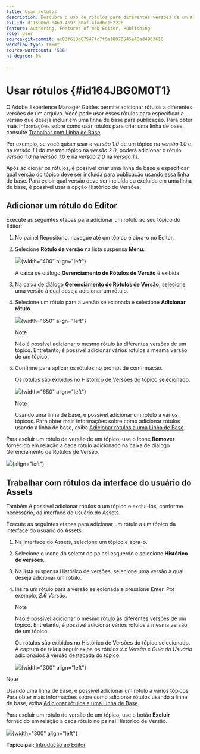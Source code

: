 ```yaml
---
title: Usar rótulos
description: Descubra o uso de rótulos para diferentes versões de um arquivo no Adobe Experience Manager Guides. Saiba como adicionar ou excluir um rótulo a uma versão de um tópico.
exl-id: d116906d-b469-4a97-b0af-4fadbe15222b
feature: Authoring, Features of Web Editor, Publishing
role: User
source-git-commit: ac83f613d87547fc7f6a18070545e40ad4963616
workflow-type: tm+mt
source-wordcount: '536'
ht-degree: 0%

---
```


# Usar rótulos {#id164JBG0M0T1}

O Adobe Experience Manager Guides permite adicionar rótulos a diferentes versões de um arquivo. Você pode usar esses rótulos para especificar a versão que deseja incluir em uma linha de base para publicação. Para obter mais informações sobre como usar rótulos para criar uma linha de base, consulte [Trabalhar com Linha de Base](generate-output-use-baseline-for-publishing.md#).

Por exemplo, se você quiser usar a *versão 1.0* de um tópico na *versão 1.0* e na *versão 1.1* do mesmo tópico na *versão 2.0*, poderá adicionar o rótulo *versão 1.0* na *versão 1.0* e na *versão 2.0* na *versão 1.1*.

Após adicionar os rótulos, é possível criar uma linha de base e especificar qual versão do tópico deve ser incluída para publicação usando essa linha de base. Para exibir qual versão deve ser incluída ou excluída em uma linha de base, é possível usar a opção Histórico de Versões.

## Adicionar um rótulo do Editor

Execute as seguintes etapas para adicionar um rótulo ao seu tópico do Editor:

1. No painel Repositório, navegue até um tópico e abra-o no Editor.
1. Selecione **Rótulo de versão** na lista suspensa **Menu**.

   ![](images/version-label-option.png){width="400" align="left"}

   A caixa de diálogo **Gerenciamento de Rótulos de Versão** é exibida.

1. Na caixa de diálogo **Gerenciamento de Rótulos de Versão**, selecione uma versão à qual deseja adicionar um rótulo.
1. Selecione um rótulo para a versão selecionada e selecione **Adicionar rótulo**.

   ![](images/version-label-management-dialog-new.png){width="650" align="left"}

   >[!NOTE]
   >
   > Não é possível adicionar o mesmo rótulo às diferentes versões de um tópico. Entretanto, é possível adicionar vários rótulos à mesma versão de um tópico.
1. Confirme para aplicar os rótulos no prompt de confirmação.

   Os rótulos são exibidos no Histórico de Versões do tópico selecionado.

   ![](images/label-comparison-version-history.png){width="650" align="left"}

   >[!NOTE]
   >
   > Usando uma linha de base, é possível adicionar um rótulo a vários tópicos. Para obter mais informações sobre como adicionar rótulos usando a linha de base, exiba [Adicionar rótulos a uma Linha de Base](generate-output-use-baseline-for-publishing.md#id184KD0T305Z).

Para excluir um rótulo de versão de um tópico, use o ícone **Remover** fornecido em relação a cada rótulo adicionado na caixa de diálogo Gerenciamento de Rótulos de Versão.

![](images/remove-version-label.png){align="left"}


## Trabalhar com rótulos da interface do usuário do Assets

Também é possível adicionar rótulos a um tópico e excluí-los, conforme necessário, da interface do usuário do Assets.

Execute as seguintes etapas para adicionar um rótulo a um tópico da interface do usuário do Assets:

1. Na interface do Assets, selecione um tópico e abra-o.
1. Selecione o ícone do seletor do painel esquerdo e selecione **Histórico de versões**.
1. Na lista suspensa Histórico de versões, selecione uma versão à qual deseja adicionar um rótulo.
1. Insira um rótulo para a versão selecionada e pressione Enter. Por exemplo, *2.6 Versão*.

   >[!NOTE]
   >
   > Não é possível adicionar o mesmo rótulo às diferentes versões de um tópico. Entretanto, é possível adicionar vários rótulos à mesma versão de um tópico.

   Os rótulos são exibidos no Histórico de Versões do tópico selecionado. A captura de tela a seguir exibe os rótulos *x.x Versão* e *Guia do Usuário* adicionados à versão destacada do tópico.

   ![](images/labels.png){width="300" align="left"}

>[!NOTE]
>
> Usando uma linha de base, é possível adicionar um rótulo a vários tópicos. Para obter mais informações sobre como adicionar rótulos usando a linha de base, exiba [Adicionar rótulos a uma Linha de Base](generate-output-use-baseline-for-publishing.md#id184KD0T305Z).

Para excluir um rótulo de versão de um tópico, use o botão **Excluir** fornecido em relação a cada rótulo no painel Histórico de Versão.

![](images/delete-labels.png){width="300" align="left"}


**Tópico pai:**&#x200B;[&#x200B; Introdução ao Editor](web-editor.md)
